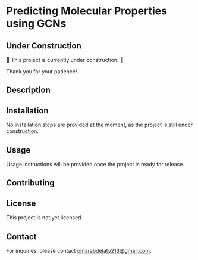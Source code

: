 # Predicting Molecular Properties using GCNs

## Under Construction

🚧 This project is currently under construction. 🚧

Thank you for your patience!

## Description



## Installation

No installation steps are provided at the moment, as the project is still under construction.

## Usage

Usage instructions will be provided once the project is ready for release.

## Contributing

## License

This project is not yet licensed.

## Contact

For inquiries, please contact [omarabdelaty213@gmail.com](mailto:omarabdelaty213@gmail.com).

